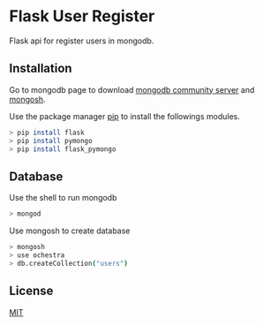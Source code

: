 # Flask User Register

Flask api for register users in mongodb.

## Installation

Go to mongodb page to download [mongodb community server](https://www.mongodb.com/try/download/community) and [mongosh](https://www.mongodb.com/try/download/atlascli).

Use the package manager [pip](https://pip.pypa.io/en/stable/) to install the followings modules.

```bash
> pip install flask
> pip install pymongo
> pip install flask_pymongo
```
## Database
Use the shell to run mongodb
```bash
> mongod
```
Use mongosh to create database
```bash
> mongosh
> use ochestra
> db.createCollection("users")
```
## License

[MIT](https://choosealicense.com/licenses/mit/)
